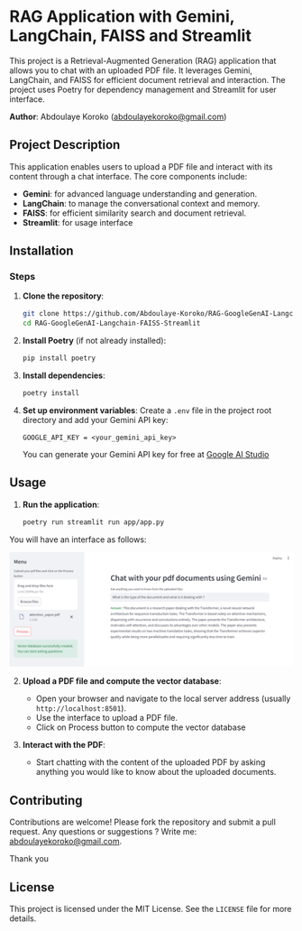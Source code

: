 # RAG Application with Gemini, LangChain, FAISS and Streamlit

This project is a Retrieval-Augmented Generation (RAG) application that allows you to chat with an uploaded PDF file. It leverages Gemini, LangChain, and FAISS for efficient document retrieval and interaction. The project uses Poetry for dependency management and Streamlit for user interface.

**Author**: Abdoulaye Koroko (abdoulayekoroko@gmail.com)

## Project Description

This application enables users to upload a PDF file and interact with its content through a chat interface. The core components include:
- **Gemini**: for advanced language understanding and generation.
- **LangChain**: to manage the conversational context and memory.
- **FAISS**: for efficient similarity search and document retrieval.
- **Streamlit**: for usage interface

## Installation

### Steps

1. **Clone the repository**:
    ```bash
    git clone https://github.com/Abdoulaye-Koroko/RAG-GoogleGenAI-Langchain-FAISS-Streamlit.git
    cd RAG-GoogleGenAI-Langchain-FAISS-Streamlit
    ```

2. **Install Poetry** (if not already installed):
    ```bash
    pip install poetry
    ```

3. **Install dependencies**:
    ```bash
    poetry install
    ```

4. **Set up environment variables**:
    Create a `.env` file in the project root directory and add your Gemini API key:
    ```env
    GOOGLE_API_KEY = <your_gemini_api_key>
    ```
    You can generate your Gemini API key for free at [Google AI Studio](https://ai.google.dev/aistudio?hl=fr)
## Usage

1. **Run the application**:
    ```bash
    poetry run streamlit run app/app.py
    ```
You will have an interface as follows:

![Application interface](examples/app.PNG)

2. **Upload a PDF file and compute the vector database**:
    - Open your browser and navigate to the local server address (usually `http://localhost:8501`).
    - Use the interface to upload a PDF file.
    - Click on Process button to compute the vector database


3. **Interact with the PDF**:
    - Start chatting with the content of the uploaded PDF by asking anything you would like to know about the uploaded documents.

## Contributing

Contributions are welcome! Please fork the repository and submit a pull request. Any questions or suggestions ? Write me: abdoulayekoroko@gmail.com.

Thank you

## License

This project is licensed under the MIT License. See the `LICENSE` file for more details.


